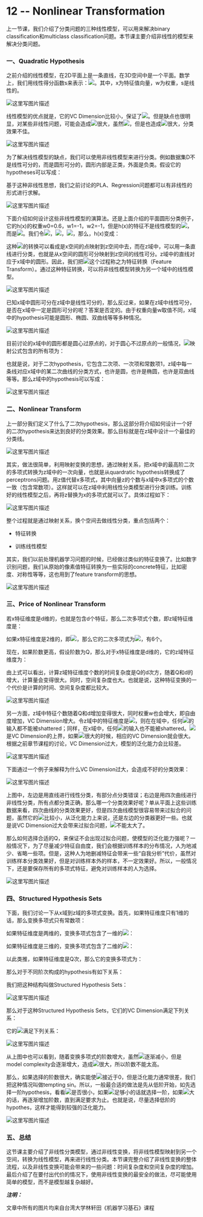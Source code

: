 # 12 -- Nonlinear Transformation

上一节课，我们介绍了分类问题的三种线性模型，可以用来解决binary classification和multiclass classification问题。本节课主要介绍非线性的模型来解决分类问题。

### **一、Quadratic Hypothesis**

之前介绍的线性模型，在2D平面上是一条直线，在3D空间中是一个平面。数学上，我们用线性得分函数s来表示：![](img/27abbf3017954dcba30b86ac07b43916.jpg)。其中，x为特征值向量，w为权重，s是线性的。

![这里写图片描述](img/d9a7196c215a8a63e37f278778f4f4d8.jpg)

线性模型的优点就是，它的VC Dimension比较小，保证了![](img/4236321ed4ebd7bbef8c45a2a27e01e9.jpg)。但是缺点也很明显，对某些非线性问题，可能会造成![](img/9c719640427bb747a1928886404350c0.jpg)很大，虽然![](img/4236321ed4ebd7bbef8c45a2a27e01e9.jpg)，但是也造成![](img/078e128060018c90659bf99237fe3db0.jpg)很大，分类效果不佳。

![这里写图片描述](img/61d8080c832465791e8dc9631a590acc.jpg)

为了解决线性模型的缺点，我们可以使用非线性模型来进行分类。例如数据集D不是线性可分的，而是圆形可分的，圆形内部是正类，外面是负类。假设它的hypotheses可以写成：

基于这种非线性思想，我们之前讨论的PLA、Regression问题都可以有非线性的形式进行求解。

![这里写图片描述](img/f35da92ec1aae62c804060128b9cf820.jpg)

下面介绍如何设计这些非线性模型的演算法。还是上面介绍的平面圆形分类例子，它的h(x)的权重w0=0.6，w1=-1，w2=-1，但是h(x)的特征不是线性模型的![](img/23f21045417ca4ec2d7980f146526acf.jpg)，而是![](img/83144264087c3f220dda465ccd0f3236.jpg)。我们令![](img/c96b43c76a27486c04105af2fd5f9b1b.jpg)，![](img/d42911a5af6de79f71961bc7ae80d03f.jpg)，![](img/bc4f9026a95c8fcdf9b9e8424c38a306.jpg)，那么，h(x)变成：

这种![](img/443bbd604918b6e58dc1d4b87dee6b4f.jpg)的转换可以看成是x空间的点映射到z空间中去，而在z域中，可以用一条直线进行分类，也就是从x空间的圆形可分映射到z空间的线性可分。z域中的直线对应于x域中的圆形。因此，我们把![](img/443bbd604918b6e58dc1d4b87dee6b4f.jpg)这个过程称之为特征转换（Feature Transform）。通过这种特征转换，可以将非线性模型转换为另一个域中的线性模型。

![这里写图片描述](img/f217098996d359808b6b5769e2268577.jpg)

已知x域中圆形可分在z域中是线性可分的，那么反过来，如果在z域中线性可分，是否在x域中一定是圆形可分的呢？答案是否定的。由于权重向量w取值不同，x域中的hypothesis可能是圆形、椭圆、双曲线等等多种情况。

![这里写图片描述](img/19f09135d3aad96555e46ade99f7ba75.jpg)

目前讨论的x域中的圆形都是圆心过原点的，对于圆心不过原点的一般情况，![](img/443bbd604918b6e58dc1d4b87dee6b4f.jpg)映射公式包含的所有项为：

也就是说，对于二次hypothesis，它包含二次项、一次项和常数项1，z域中每一条线对应x域中的某二次曲线的分类方式，也许是圆，也许是椭圆，也许是双曲线等等。那么z域中的hypothesis可以写成：

![这里写图片描述](img/b034e0c608f73a487e08b20ed0c421e8.jpg)

### **二、Nonlinear Transform**

上一部分我们定义了什么了二次hypothesis，那么这部分将介绍如何设计一个好的二次hypothesis来达到良好的分类效果。那么目标就是在z域中设计一个最佳的分类线。

![这里写图片描述](img/94a6727fce6e5fbbdaee9c5ed7df2de4.jpg)

其实，做法很简单，利用映射变换的思想，通过映射关系，把x域中的最高阶二次的多项式转换为z域中的一次向量，也就是从quardratic hypothesis转换成了perceptrons问题。用z值代替x多项式，其中向量z的个数与x域中x多项式的个数一致（包含常数项）。这样就可以在z域中利用线性分类模型进行分类训练。训练好的线性模型之后，再将z替换为x的多项式就可以了。具体过程如下：

![这里写图片描述](img/377c85162529769ec888bd1331a01d44.jpg)

整个过程就是通过映射关系，换个空间去做线性分类，重点包括两个：

*   特征转换

*   训练线性模型

其实，我们以前处理机器学习问题的时候，已经做过类似的特征变换了。比如数字识别问题，我们从原始的像素值特征转换为一些实际的concrete特征，比如密度、对称性等等，这也用到了feature transform的思想。

![这里写图片描述](img/c68f601fc3729387f05503f06f2563a4.jpg)

### **三、Price of Nonlinear Transform**

若x特征维度是d维的，也就是包含d个特征，那么二次多项式个数，即z域特征维度是：

如果x特征维度是2维的，即![](img/ecbcbf34897464768bf6731e7d181590.jpg)，那么它的二次多项式为![](img/9ffab1af30c8a68a6e629cb869e5ec53.jpg)，有6个。

现在，如果阶数更高，假设阶数为Q，那么对于x特征维度是d维的，它的z域特征维度为：

由上式可以看出，计算z域特征维度个数的时间复杂度是Q的d次方，随着Q和d的增大，计算量会变得很大。同时，空间复杂度也大。也就是说，这种特征变换的一个代价是计算的时间、空间复杂度都比较大。

![这里写图片描述](img/ce784aafe9a3a2ea2390c2836f4e9315.jpg)

另一方面，z域中特征个数随着Q和d增加变得很大，同时权重w也会增大，即自由度增加，VC Dimension增大。令z域中的特征维度是![](img/937d7fcd7594fc406d8ebe66448c3544.jpg)，则在在域中，任何![](img/6b9c09e85554343ce6ace4736edfb0f7.jpg)的输入都不能被shattered；同样，在x域中，任何![](img/6b9c09e85554343ce6ace4736edfb0f7.jpg)的输入也不能被shattered。![](img/25fbd9639473681a50a99bba3de0bd0a.jpg)是VC Dimension的上界，如果![](img/25fbd9639473681a50a99bba3de0bd0a.jpg)很大的时候，相应的VC Dimension就会很大。根据之前章节课程的讨论，VC Dimension过大，模型的泛化能力会比较差。

![这里写图片描述](img/b96b5d43475682bf7312b714a09f3066.jpg)

下面通过一个例子来解释为什么VC Dimension过大，会造成不好的分类效果：

![这里写图片描述](img/4dae0dca3bf0d84d1d50d117a0b04294.jpg)

上图中，左边是用直线进行线性分类，有部分点分类错误；右边是用四次曲线进行非线性分类，所有点都分类正确，那么哪一个分类效果好呢？单从平面上这些训练数据来看，四次曲线的分类效果更好，但是四次曲线模型很容易带来过拟合的问题，虽然它的![](img/9c719640427bb747a1928886404350c0.jpg)比较小，从泛化能力上来说，还是左边的分类器更好一些。也就是说VC Dimension过大会带来过拟合问题，![](img/25fbd9639473681a50a99bba3de0bd0a.jpg)不能太大了。

那么如何选择合适的Q，来保证不会出现过拟合问题，使模型的泛化能力强呢？一般情况下，为了尽量减少特征自由度，我们会根据训练样本的分布情况，人为地减少、省略一些项。但是，这种人为地删减特征会带来一些“自我分析”代价，虽然对训练样本分类效果好，但是对训练样本外的样本，不一定效果好。所以，一般情况下，还是要保存所有的多项式特征，避免对训练样本的人为选择。

![这里写图片描述](img/ebdbeebcca2616b660f6580fb985ac6d.jpg)

### **四、Structured Hypothesis Sets**

下面，我们讨论一下从x域到z域的多项式变换。首先，如果特征维度只有1维的话，那么变换多项式只有常数项：

如果特征维度是两维的，变换多项式包含了一维的![](img/62ca6b4f66fa3ee40d55bf34de5fe5bf.jpg)：

如果特征维度是三维的，变换多项式包含了二维的![](img/49c76fc2aaadf9ad39673948f1dc07e9.jpg)：

以此类推，如果特征维度是Q次，那么它的变换多项式为：

那么对于不同阶次构成的hypothesis有如下关系：

我们把这种结构叫做Structured Hypothesis Sets：

![这里写图片描述](img/883b3cf822121f890b73de2d155501b8.jpg)

那么对于这种Structured Hypothesis Sets，它们的VC Dimension满足下列关系：

它的![](img/9c719640427bb747a1928886404350c0.jpg)满足下列关系：

![这里写图片描述](img/b28d2450f24b8ec052d6fe2dfce62eb1.jpg)

从上图中也可以看到，随着变换多项式的阶数增大，虽然![](img/9c719640427bb747a1928886404350c0.jpg)逐渐减小，但是model complexity会逐渐增大，造成![](img/078e128060018c90659bf99237fe3db0.jpg)很大，所以阶数不能太高。

那么，如果选择的阶数很大，确实能使![](img/9c719640427bb747a1928886404350c0.jpg)接近于0，但是泛化能力通常很差，我们把这种情况叫做tempting sin。所以，一般最合适的做法是先从低阶开始，如先选择一阶hypothesis，看看![](img/9c719640427bb747a1928886404350c0.jpg)是否很小，如果![](img/9c719640427bb747a1928886404350c0.jpg)足够小的话就选择一阶，如果![](img/9c719640427bb747a1928886404350c0.jpg)大的话，再逐渐增加阶数，直到满足要求为止。也就是说，尽量选择低阶的hypothes，这样才能得到较强的泛化能力。

![这里写图片描述](img/7c8fa1cf76368fb9e519a3dfbfb62efd.jpg)

### **五、总结**

这节课主要介绍了非线性分类模型，通过非线性变换，将非线性模型映射到另一个空间，转换为线性模型，再来进行线性分类。本节课完整介绍了非线性变换的整体流程，以及非线性变换可能会带来的一些问题：时间复杂度和空间复杂度的增加。最后介绍了在要付出代价的情况下，使用非线性变换的最安全的做法，尽可能使用简单的模型，而不是模型越复杂越好。

**_注明：_**

文章中所有的图片均来自台湾大学林轩田《机器学习基石》课程
